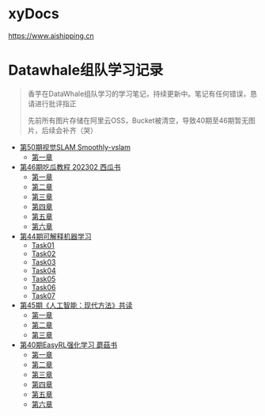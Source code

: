 # xyDocs

https://www.aishipping.cn

# Datawhale组队学习记录

> 香芋在DataWhale组队学习的学习笔记，持续更新中。笔记有任何错误，恳请进行批评指正
> 
> 先前所有图片存储在阿里云OSS，Bucket被清空，导致40期至46期暂无图片，后续会补齐（哭）

* [第50期视觉SLAM Smoothly-vslam](/vslam/smoothly-vslam.md)
    * [第一章](/vslam/chap01.md)
* [第46期吃瓜教程 202302 西瓜书](/melon/README.md)
    * [第一章](/melon/melon_chap1.md)
    * [第二章](/melon/melon_chap2.md)
    * [第三章](/melon/melon_chap3.md)
    * [第四章](/melon/melon_chap4.md)
    * [第五章](/melon/melon_chap5.md)
    * [第六章](/melon/melon_chap6.md)
* [第44期可解释机器学习](/xai/xailearn)
    * [Task01](/xai/xai_task01.md)
    * [Task02](/xai/xai_task02.md)
    * [Task03](/xai/xai_task03.md)
    * [Task04](/xai/xai_task04.md)
    * [Task05](/xai/xai_task05.md)
    * [Task06](/xai/xai_task06.md)
    * [Task07](/xai/xai_task07.md)
* [第45期《人工智能：现代方法》共读](/aima/README.md)
    * [第一章](/aima/aimanote_chap1.md)
    * [第二章](/aima/aimanote_chap2.md)
    * [第三章](/aima/aimanote_chap3.md)
* [第40期EasyRL强化学习 蘑菇书](/rl/easyrl)
    * [第一章](/rl/rl_task01.md)
    * [第二章](/rl/rl_task02.md)
    * [第三章](/rl/rl_task03.md)
    * [第四章](/rl/rl_task04.md)
    * [第五章](/rl/rl_task05.md)
    * [第六章](/rl/rl_task06.md)
